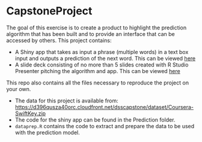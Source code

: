 # CapstoneProject

The goal of this exercise is to create a product to highlight the prediction algorithm that has been built and to provide an interface that can be accessed by others. This project contains:

- A Shiny app that takes as input a phrase (multiple words) in a text box input and outputs a prediction of the next word. This can be viewed [here](https://cdcosta17.shinyapps.io/Prediction/)
- A slide deck consisting of no more than 5 slides created with R Studio Presenter pitching the algorithm and app. This can be viewed [here](http://rpubs.com/cdcosta17/PredictionSlideDeck)

This repo also contains all the files necessary to reproduce the project on your own.
- The data for this project is available from: <https://d396qusza40orc.cloudfront.net/dsscapstone/dataset/Coursera-SwiftKey.zip>
- The code for the shiny app can be found in the Prediction folder.
- ```dataprep.R``` contains the code to extract and prepare the data to be used with the prediction model.


